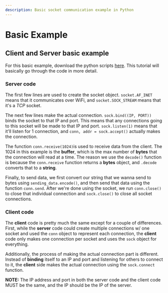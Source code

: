 ```yaml
---
description: Basic socket communication example in Python
---
```


# Basic Example

## Client and Server basic example

For this basic example, download the python scripts [here](https://github.com/tj-uav/Lectures/tree/master/Tutorials/sockets/basic). This tutorial will basically go through the code in more detail.

### Server code

The first few lines are used to create the socket object. `socket.AF_INET` means that it communicates over WiFi, and `socket.SOCK_STREAM` means that it's a _TCP_ socket.

The next few lines make the actual connection. `sock.bind((IP, PORT))` binds the socket to that IP and port. This means that any connections going to this socket will be made to that IP and port. `sock.listen(1)` means that it'll listen for 1 connection, and `conn, addr = sock.accept()` actually makes the connection.

The function `conn.receive(1024)`is used to receive data from the client. The 1024 in this example is the **buffer**, which is the max number of **bytes** that the connection will read at a time. The reason we use the `decode()` function is because the `conn.receive` function returns a **bytes** object, and `.decode` converts that to a **string**.

Finally, to send data, we first convert our string that we wanna send to bytes using `sending_data.encode()`, and then send that data using the function `conn.send`. After we're done using the socket, we run `conn.close()` to close that individual connection and `sock.close()` to close all socket connections.

### Client code

The **client** code is pretty much the same except for a couple of differences. First, while the **server** code could create multiple connections w/ one socket and used the `conn` object to represent each connection, the **client** code only makes one connection per socket and uses the `sock` object for everything.

Additionally, the process of making the actual connection part is different. Instead of **binding** itself to an IP and port and listening for others to connect to it, the **client** side makes the actual connection using the `sock.connect` function.

**NOTE:** The IP address and port in both the server code and the client code MUST be the same, and the IP should be the IP of the server.

